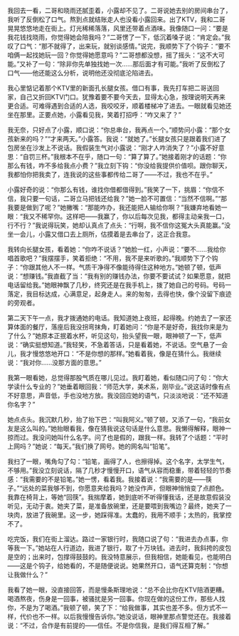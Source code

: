 我回去一看，二哥和晓雨还腻歪着，小露却不见了。二哥说她去别的房间串台了，我听了反倒松了口气。熬到点就结账走人也没看小露回来。出了KTV，我和二哥晃晃悠悠地走在街上。灯光稀稀落落，风里还带着点酒味。我像随口一问：“要是我花钱找晓雨，你觉得她会陪我吗？”二哥愣了一下，低沉着嗓子说：“肯定会。”我叹了口气：“那不就得了，出来玩，就别谈感情。”说完，我顺势下了个钩子：“要不咱俩一起找她玩一回？你觉得她愿意吗？”二哥想都没想，摇了摇头：“这不大可能。”又补了一句：“除非你先单独找她一次……那后面才有可能。”我听了反倒松了口气——他还能这么分析，说明他还没彻底沦陷进去。

我心里惦记着那个KTV里的新面孔长腿女孩。借口有事，我先打车把二哥送回家，自己又折回KTV门口。犹豫着要不要今天去，显得太心急，按理说明天再来更合适。可难得遇到合适的人选，我咬咬牙，顺着楼梯冲了进去。一眼就看见她还坐在那里。正要点她，小露看见我，笑着打招呼：“咋又来了？”

我无奈，只好点了小露，顺口说：“你总串台，我再点一个。”顺势问小露：“那个女孩新来的吗？”“才来两天。”小露答。我说：“就她了。”长腿女孩只是跟着我们进了包房坐在沙发上不说话。我假装生气对小露说：“刚才人咋消失了？”小露不好意思：“自罚三杯。”我根本不在乎，随口一句：“算了算了。”她接着刚才的话题：“你那么有钱，咋不多给我点小费？”我立刻下钩：“你没给我提供价值呗。跟你聊天，我都怕你把我卖了，连我说的这些事都传给二哥了——不过，我也不在乎。”

小露好奇的说：“你那么有钱，谁找你借都借得到。”我笑了一下，挑眉：“你信不信，我只要一句话，二哥立马把钱还给我？”她一脸不可置信：“当然不信啊。”“那我要是做到了呢？”她撇嘴：“那能咋办，我还能把人输给你啊？”我嫌弃地看她一眼：“我又不稀罕你。这样吧——我赢了，你以后每次见我，都得主动亲我一口，行不行？”我说得玩笑，她却认真点了点头：“行啊，我不信你这冤大头真能赢。”没坐一会儿，小露又借口去上厕所，估摸着是去串台了，这正合我意。

我转向长腿女孩，看着她：“你咋不说话？”她脸一红，小声说：“要不……我给你唱首歌吧？”我摆摆手，笑着拒绝：“不用，我不是来听歌的。”我顺势下了个钩子：“你跟其他人不一样。气质干净得不像能待得住这种地方。”她顿了顿，低声说：“想赚钱。”我直截了当：“我有别的赚钱办法，你要不要试试？如果愿意，就把电话留给我。”她眼神飘了几秒，终究还是在我手机上，拨了她自己的号码。号码一落定，我目标达成，心满意足，起身走人。来的匆匆，去得也快，像个没留下痕迹的旁观者。

第二天下午一点，我才拨通她的电话。我知道她上夜班，起得晚。约她去了一家还算体面的餐厅，落座后我没拐弯抹角，盯着她问：“你是不是好奇，我找你来是为了什么？”她原本正抿着水杯，听见这句，抬头望我一眼，眼神顿了一下，低声说：“确实挺想知道。”我轻笑，不急着答话，只是看着她，不说话。空气悬了一会儿，我才慢悠悠地开口：“不是你想的那样。”她看着我，像是在猜什么。我继续说：“我对你……没那方面的意思。”

我第一眼看她，总觉得那股气质在哪儿见过。我盯着她，看似随口问了句：“你大学读什么专业的？”她垂着眼回我：“师范大学，美术系，刚毕业。”说这话时像有点不好意思，声音低，手也没地方放。我没回应她的语气，只淡淡地说：“还不知道你名字？”

她点点头。我沉默几秒，抬了抬下巴：“叫我阿义。”顿了顿，又添了一句，“我前女友是这么叫的。”她抬眼看我，像在猜我说这句话是什么意思。我懒得解释，眼神一掠而过。我没问她叫什么名字。问了也是假的，跟我一样。我转了个话题：“平时上网吗？”她说：“每天。”我们换了网号。她的网名叫“铅笔”。

我扫了一眼，嘴角勾了勾：“铅笔，画得了人，也擦得掉。这个名字，太学生气，不够用。”我没立刻说话，隔了几秒才慢慢开口，语气从容而稳重，带着轻轻的节奏感：“我需要的不是铅笔。”她一愣，看着我。我接着说：“我需要的是——筷子。”“远处的菜我够不到，你愿意夹给我吗？她没作声，但眼神悄悄变了点颜色。我靠在椅背上，等她“回筷”。我揣摩着，她到底听不听得懂我话，还是故意假装没听见，无动于衷。她夹了菜，是准备放碗里，还是要喂到我嘴边？最终，她夹了一块肉，放进了我碗里。这一步，她踩得准。太蠢的，我用不顺手；太热的，我掌控不了。

吃完饭，我们在街上溜达。路过一家银行时，我随口说了句：“我进去办点事，你等我一下。”她站在人行道边，我进了银行，取了十万块钱。进去时，我斜挎的皮包是空的；出来时，包撑得鼓鼓的。我没特意展示，但我相信，她能看见，也能明白——这是个钩子，给她看的，不是随便说说。她果然开口，语气还算克制：“你想让我做什么？”

我看了她一眼，没直接回答，而是慢条斯理地说：“总不会比你在KTV陪酒更糟。喝酒熬夜，伤身是一回事，被骚扰是另一回事。你现在做的这份工作，那些人找你，不是为了喝酒。”我顿了顿，笑了下：“给我做事，其实也差不多。但方式不一样，代价也不一样。以后我慢慢告诉你。”她没说话，眼神里那点警觉还在。我接着说：“不过，合作是有前提的——信任。不是你信我，是我们得互相了解。”